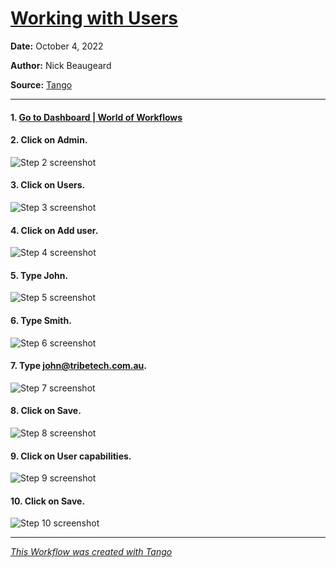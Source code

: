 # [Working with Users](https://app.tango.us/app/workflow/831bf5cb-4ce0-415a-a77a-4919a0fc6f10?utm_source=markdown&utm_medium=markdown&utm_campaign=workflow%20export%20links)



__Date:__ October 4, 2022

__Author:__ Nick Beaugeard

__Source:__ [Tango](https://app.tango.us/app/workflow/831bf5cb-4ce0-415a-a77a-4919a0fc6f10?utm_source=markdown&utm_medium=markdown&utm_campaign=workflow%20export%20links)

***
#### 1. [Go to Dashboard | World of Workflows](https://localhost:7063/)


#### 2. Click on **Admin**.
![Step 2 screenshot](https://images.tango.us/public/screenshot_2c2a9f7d-ab2e-413f-b656-b3db8886a071.png?crop=focalpoint&fit=crop&fp-x=0.2419&fp-y=0.0259&fp-z=2.8293&w=1200&ar=1718%3A1235)


#### 3. Click on **Users**.
![Step 3 screenshot](https://images.tango.us/public/screenshot_4bca2adb-036b-438b-9634-fb56693aa445.png?crop=focalpoint&fit=crop&fp-x=0.2593&fp-y=0.3085&fp-z=1.2798&w=1200&ar=1718%3A1235)


#### 4. Click on **Add user**.
![Step 4 screenshot](https://images.tango.us/public/screenshot_2cff7907-bd3e-41aa-b5ba-6882b8e62a5d.png?crop=focalpoint&fit=crop&fp-x=0.9354&fp-y=0.1069&fp-z=3.0233&w=1200&ar=1718%3A1235)


#### 5. Type **John**.
![Step 5 screenshot](https://images.tango.us/public/screenshot_135339a2-5659-45fa-96e9-3e49c6191a08.png?crop=focalpoint&fit=crop&fp-x=0.8696&fp-y=0.1352&fp-z=3.0233&w=1200&ar=1718%3A1235)


#### 6. Type **Smith**.
![Step 6 screenshot](https://images.tango.us/public/screenshot_f98f1189-fcd8-405f-b81b-1ac931454d4a.png?crop=focalpoint&fit=crop&fp-x=0.8696&fp-y=0.2016&fp-z=3.0233&w=1200&ar=1718%3A1235)


#### 7. Type **john@tribetech.com.au**.
![Step 7 screenshot](https://images.tango.us/public/screenshot_eb7a872b-dbba-4860-a703-44e900f632c5.png?crop=focalpoint&fit=crop&fp-x=0.8696&fp-y=0.2680&fp-z=3.0233&w=1200&ar=1718%3A1235)


#### 8. Click on **Save**.
![Step 8 screenshot](https://images.tango.us/public/screenshot_0219c27b-bbe3-4a6f-8d3e-3c8e48b90f34.png?crop=focalpoint&fit=crop&fp-x=0.9712&fp-y=0.3287&fp-z=3.0233&w=1200&ar=1718%3A1235)


#### 9. Click on **User capabilities**.
![Step 9 screenshot](https://images.tango.us/public/screenshot_920c44ed-b90c-47d0-abcb-47013c55d586.png?crop=focalpoint&fit=crop&fp-x=0.8484&fp-y=0.4308&fp-z=3.1626&w=1200&ar=1718%3A1235)


#### 10. Click on **Save**.
![Step 10 screenshot](https://images.tango.us/public/screenshot_a5b87db8-6793-4d85-9d58-c26033256271.png?crop=focalpoint&fit=crop&fp-x=0.9712&fp-y=0.2777&fp-z=3.0233&w=1200&ar=1718%3A1235)


***
_[This Workflow was created with Tango](https://app.tango.us/app/workflow/831bf5cb-4ce0-415a-a77a-4919a0fc6f10?utm_source=markdown&utm_medium=markdown&utm_campaign=workflow%20export%20links)_